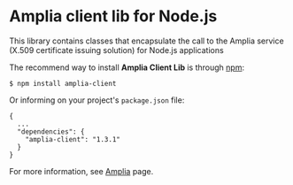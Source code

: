 Amplia client lib for Node.js
===============================
This library contains classes that encapsulate the call to the Amplia
service (X.509 certificate issuing solution) for Node.js applications

The recommend way to install **Amplia Client Lib** is through [npm](https://www.npmjs.com/):

    $ npm install amplia-client

Or informing on your project's `package.json` file:

    {
      ...
      "dependencies": {
        "amplia-client": "1.3.1"
      }
    }

For more information, see [Amplia](http://www.lacunasoftware.com/en/certificate/#/amplia) page.
